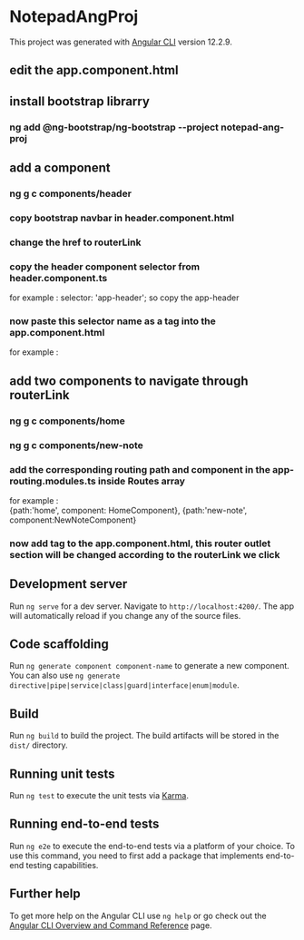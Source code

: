 # NotepadAngProj

This project was generated with [Angular CLI](https://github.com/angular/angular-cli) version 12.2.9.

## edit the app.component.html
## install bootstrap librarry
### ng add @ng-bootstrap/ng-bootstrap --project notepad-ang-proj
## add a component
### ng g c components/header
### copy bootstrap navbar in header.component.html
### change the href to routerLink
### copy the header component selector from header.component.ts
for example : selector: 'app-header'; so copy the app-header
### now paste this selector name as a tag into the app.component.html
for example : <app-header></app-header>
## add two components to navigate through routerLink
### ng g c components/home
### ng g c components/new-note
### add the corresponding routing path and component in the app-routing.modules.ts inside Routes array 
for example :   
{path:'home', component: HomeComponent},
{path:'new-note', component:NewNoteComponent}
### now add <router-outlet> </router-outlet> tag to the app.component.html, this router outlet section will be changed according to the routerLink we click


## Development server

Run `ng serve` for a dev server. Navigate to `http://localhost:4200/`. The app will automatically reload if you change any of the source files.

## Code scaffolding

Run `ng generate component component-name` to generate a new component. You can also use `ng generate directive|pipe|service|class|guard|interface|enum|module`.

## Build

Run `ng build` to build the project. The build artifacts will be stored in the `dist/` directory.

## Running unit tests

Run `ng test` to execute the unit tests via [Karma](https://karma-runner.github.io).

## Running end-to-end tests

Run `ng e2e` to execute the end-to-end tests via a platform of your choice. To use this command, you need to first add a package that implements end-to-end testing capabilities.

## Further help

To get more help on the Angular CLI use `ng help` or go check out the [Angular CLI Overview and Command Reference](https://angular.io/cli) page.
